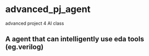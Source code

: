 # advanced_pj_agent
advanced project 4 AI class
## A agent that can intelligently use eda tools (eg.verilog)
